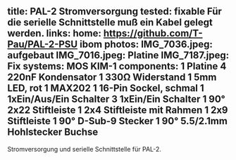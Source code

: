title: PAL-2 Stromversorgung
tested: fixable  Für die serielle Schnittstelle muß ein Kabel gelegt werden.
links:
    home: https://github.com/T-Pau/PAL-2-PSU
    ibom
photos:
    IMG_7036.jpeg: aufgebaut
    IMG_7016.jpeg: Platine
    IMG_7187.jpeg: Fix
systems:
    MOS KIM-1
components:
    1 Platine
    4 220nF Kondensator
    1 330Ω Widerstand
    1 5mm LED, rot
    1 MAX202
    1 16-Pin Sockel, schmal
    1 1xEin/Aus/Ein Schalter
    3 1xEin/Ein Schalter
    1 90° 2x22 Stiftleiste
    1 2x4 Stiftleiste mit Rahmen
    1 2x9 Stiftleiste
    1 90° D-Sub-9 Stecker
    1 90° 5.5/2.1mm Hohlstecker Buchse
--- 
Stromversorgung und serielle Schnittstelle für PAL-2.
